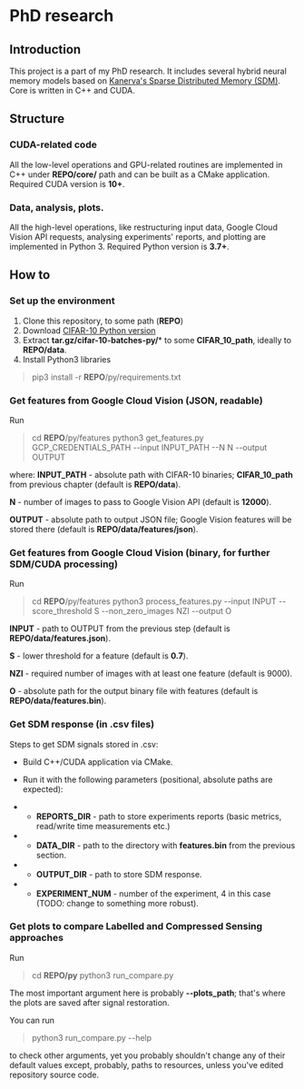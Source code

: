 # PhD research

## Introduction
This project is a part of my PhD research.
It includes several hybrid neural memory models based on [Kanerva's Sparse Distributed Memory (SDM)](https://en.wikipedia.org/wiki/Sparse_distributed_memory).
Core is written in C++ and CUDA.

## Structure
### CUDA-related code
All the low-level operations and GPU-related routines are implemented in C++ under **REPO/core/** path and can be built as a CMake application.
Required CUDA version is **10+**.

### Data, analysis, plots.
All the high-level operations, like restructuring input data, Google Cloud Vision API requests, analysing experiments' reports, and plotting are implemented in Python 3.
Required Python version is **3.7+**.

## How to
### Set up the environment
1. Clone this repository, to some path (**REPO**)
2. Download  [CIFAR-10 Python version](https://www.cs.toronto.edu/~kriz/cifar-10-python.tar.gz)
3. Extract **tar.gz/cifar-10-batches-py/*** to some **CIFAR_10_path**, ideally to **REPO/data**.
4. Install Python3 libraries
> pip3 install -r **REPO**/py/requirements.txt
   
### Get features from Google Cloud Vision (JSON, readable)
Run
> cd **REPO**/py/features
> python3 get_features.py GCP_CREDENTIALS_PATH --input INPUT_PATH --N N --output OUTPUT

where:
**INPUT_PATH** - absolute path with CIFAR-10 binaries; **CIFAR_10_path** from previous chapter (default is **REPO/data**).

**N** - number of images to pass to Google Vision API (default is **12000**).

**OUTPUT** - absolute path to output JSON file; Google Vision features will be stored there (default is **REPO/data/features/json**).

### Get features from Google Cloud Vision (binary, for further SDM/CUDA processing)
Run
> cd **REPO**/py/features
> python3 process_features.py --input INPUT --score_threshold S --non_zero_images NZI --output O

**INPUT** - path to OUTPUT from the previous step (default is **REPO/data/features.json**).

**S** - lower threshold for a feature (default is **0.7**).

**NZI** - required number of images with at least one feature (default is 9000).

**O** - absolute path for the output binary file with features (default is **REPO/data/features.bin**).

### Get SDM response (in .csv files)
Steps to get SDM signals stored in .csv:
* Build C++/CUDA application via CMake.
* Run it with the following parameters (positional, absolute paths are expected):
* + **REPORTS_DIR** - path to store experiments reports (basic metrics, read/write time measurements etc.)
    
* + **DATA_DIR** - path to the directory with **features.bin** from the previous section.

* + **OUTPUT_DIR** - path to store SDM response.
* + **EXPERIMENT_NUM** - number of the experiment, 4 in this case (TODO: change to something more robust).

### Get plots to compare Labelled and Compressed Sensing approaches
Run
> cd **REPO/py**
> python3 run_compare.py

The most important argument here is probably **--plots_path**; that's where the plots are saved after signal restoration.

You can run
> python3 run_compare.py --help

to check other arguments, yet you probably shouldn't change any of their default values except, probably, paths to resources, unless you've edited repository source code.

